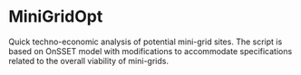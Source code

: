 # MiniGridOpt
Quick techno-economic analysis of potential mini-grid sites. The script is based on OnSSET model with modifications to accommodate specifications related to the overall viability of mini-grids.
